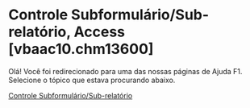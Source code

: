 
# Controle Subformulário/Sub-relatório, Access [vbaac10.chm13600]

Olá! Você foi redirecionado para uma das nossas páginas de Ajuda F1. Selecione o tópico que estava procurando abaixo.

[Controle Subformulário/Sub-relatório](http://msdn.microsoft.com/library/a010e499-7ea6-56c2-5159-5a7df1562ca5%28Office.15%29.aspx)
